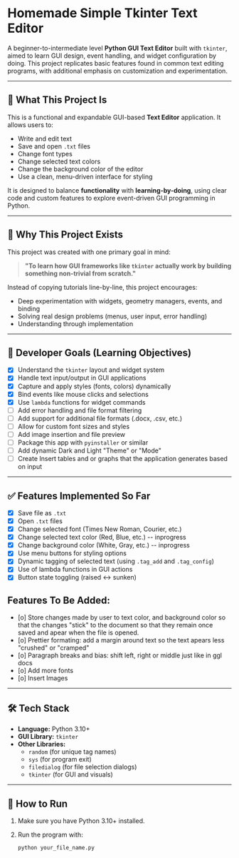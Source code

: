 # Homemade Simple Tkinter Text Editor

A beginner-to-intermediate level **Python GUI Text Editor** built with `tkinter`, aimed to learn GUI design, event handling, and widget configuration by doing. This project replicates basic features found in common text editing programs, with additional emphasis on customization and experimentation.

---

## 📌 What This Project Is

This is a functional and expandable GUI-based **Text Editor** application. It allows users to:

- Write and edit text
- Save and open `.txt` files
- Change font types
- Change selected text colors
- Change the background color of the editor
- Use a clean, menu-driven interface for styling

It is designed to balance **functionality** with **learning-by-doing**, using clear code and custom features to explore event-driven GUI programming in Python.

--- 

## 🎯 Why This Project Exists

This project was created with one primary goal in mind:

> **"To learn how GUI frameworks like `tkinter` actually work by building something non-trivial from scratch."**

Instead of copying tutorials line-by-line, this project encourages:
- Deep experimentation with widgets, geometry managers, events, and binding
- Solving real design problems (menus, user input, error handling)
- Understanding through implementation

---

## 🧠 Developer Goals (Learning Objectives)

- [x] Understand the `tkinter` layout and widget system
- [x] Handle text input/output in GUI applications
- [x] Capture and apply styles (fonts, colors) dynamically
- [x] Bind events like mouse clicks and selections
- [x] Use `lambda` functions for widget commands
- [ ] Add error handling and file format filtering
- [ ] Add support for additional file formats (.docx, .csv, etc.)
- [ ] Allow for custom font sizes and styles
- [ ] Add image insertion and file preview
- [ ] Package this app with `pyinstaller` or similar
- [ ] Add dynamic Dark and Light "Theme" or "Mode"
- [ ] Create Insert tables and or graphs that the application generates based on input

---

## ✅ Features Implemented So Far

- [x] Save file as `.txt`
- [x] Open `.txt` files
- [x] Change selected font (Times New Roman, Courier, etc.)
- [x] Change selected text color (Red, Blue, etc.) -- inprogress
- [x] Change background color (White, Gray, etc.) -- inprogress
- [x] Use menu buttons for styling options
- [x] Dynamic tagging of selected text (using `.tag_add` and `.tag_config`)
- [x] Use of lambda functions in GUI actions
- [x] Button state toggling (raised ↔ sunken)

## Features To Be Added:
- [o] Store changes made by user to text color, and background color so that the changes "stick" to the document so that they remain once saved and apear when the file is opened.
- [o] Prettier formating: add a margin around text so the text apears less "crushed" or "cramped"
- [o] Paragraph breaks and bias: shift left, right or middle just like in ggl docs
- [o] Add more fonts
- [o] Insert Images

---

## 🛠️ Tech Stack

- **Language:** Python 3.10+
- **GUI Library:** `tkinter`
- **Other Libraries:**
  - `random` (for unique tag names)
  - `sys` (for program exit)
  - `filedialog` (for file selection dialogs)
  - `tkinter` (for GUI and visuals)

---

## 📝 How to Run

1. Make sure you have Python 3.10+ installed.
2. Run the program with:

   ```bash
   python your_file_name.py
